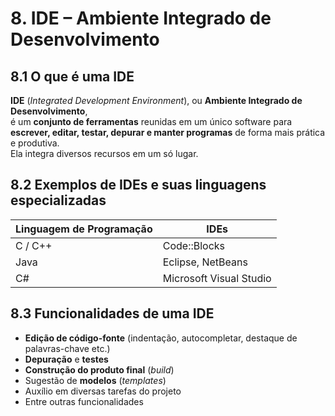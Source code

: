 # 8. IDE – Ambiente Integrado de Desenvolvimento

## 8.1 O que é uma IDE
**IDE** (*Integrated Development Environment*), ou **Ambiente Integrado de Desenvolvimento**,  
é um **conjunto de ferramentas** reunidas em um único software para **escrever, editar, testar, depurar e manter programas** de forma mais prática e produtiva.  
Ela integra diversos recursos em um só lugar.

## 8.2 Exemplos de IDEs e suas linguagens especializadas

| Linguagem de Programação | IDEs                        |
|--------------------------|-----------------------------|
| C / C++                  | Code::Blocks                |
| Java                     | Eclipse, NetBeans           |
| C#                       | Microsoft Visual Studio     |

## 8.3 Funcionalidades de uma IDE
- **Edição de código-fonte** (indentação, autocompletar, destaque de palavras-chave etc.)  
- **Depuração** e **testes**  
- **Construção do produto final** (*build*)  
- Sugestão de **modelos** (*templates*)  
- Auxílio em diversas tarefas do projeto  
- Entre outras funcionalidades

